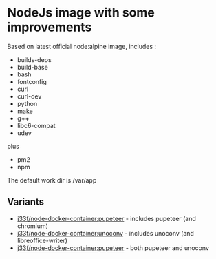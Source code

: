 # NodeJs image with some improvements

Based on latest official node:alpine image, includes : 
- builds-deps 
- build-base 
- bash 
- fontconfig 
- curl 
- curl-dev 
- python 
- make 
- g++ 
- libc6-compat
- udev 

plus
- pm2
- npm

The default work dir is /var/app

## Variants

- [j33f/node-docker-container:pupeteer](/j33f/node-docker-container/tree/pupeteer) - includes pupeteer (and chromium)
- [j33f/node-docker-container:unoconv](/j33f/node-docker-container/tree/unoconv) - includes unoconv (and libreoffice-writer)
- [j33f/node-docker-container:pupeteer](/j33f/node-docker-container/tree/pupeteer-unoconv) - both pupeteer and unoconv